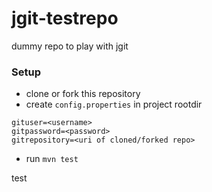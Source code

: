 jgit-testrepo
=============

dummy repo to play with jgit

### Setup
- clone or fork this repository
- create `config.properties` in project rootdir

```
gituser=<username>
gitpassword=<password>
gitrepository=<uri of cloned/forked repo>
```

- run `mvn test`

test
